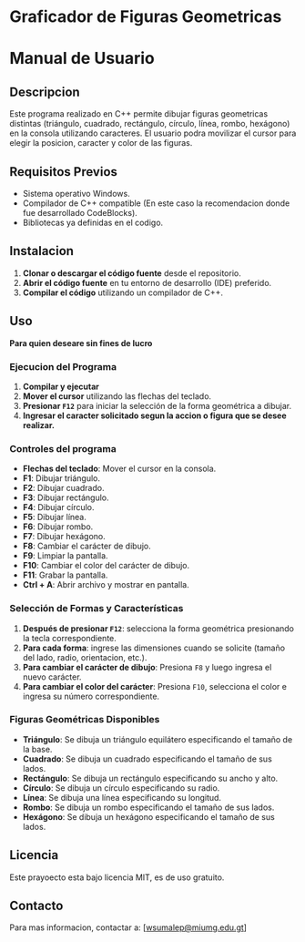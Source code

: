 # Graficador de Figuras Geometricas
# Manual de Usuario

## Descripcion

Este programa realizado en C++ permite dibujar figuras geometricas distintas (triángulo, cuadrado, rectángulo, círculo, línea, rombo, hexágono) en la consola utilizando caracteres.
El usuario podra movilizar el cursor para elegir la posicion, caracter y color de las figuras.

## Requisitos Previos

- Sistema operativo Windows.
- Compilador de C++ compatible (En este caso la recomendacion donde fue desarrollado CodeBlocks).
- Bibliotecas ya definidas en el codigo.

## Instalacion

1. **Clonar o descargar el código fuente** desde el repositorio.
2. **Abrir el código fuente** en tu entorno de desarrollo (IDE) preferido.
3. **Compilar el código** utilizando un compilador de C++.

## Uso

**Para quien deseare sin fines de lucro**

### Ejecucion del Programa

1. **Compilar y ejecutar**
2. **Mover el cursor** utilizando las flechas del teclado.
3. **Presionar `F12`** para iniciar la selección de la forma geométrica a dibujar.
4. **Ingresar el caracter solicitado segun la accion o figura que se desee realizar.**

### Controles del programa

- **Flechas del teclado**: Mover el cursor en la consola.
- **F1**: Dibujar triángulo.
- **F2**: Dibujar cuadrado.
- **F3**: Dibujar rectángulo.
- **F4**: Dibujar círculo.
- **F5**: Dibujar línea.
- **F6**: Dibujar rombo.
- **F7**: Dibujar hexágono.
- **F8**: Cambiar el carácter de dibujo.
- **F9**: Limpiar la pantalla.
- **F10**: Cambiar el color del carácter de dibujo.
- **F11**: Grabar la pantalla.
- **Ctrl + A**: Abrir archivo y mostrar en pantalla.

### Selección de Formas y Características

1. **Después de presionar `F12`**: selecciona la forma geométrica presionando la tecla correspondiente.
2. **Para cada forma**: ingrese las dimensiones cuando se solicite (tamaño del lado, radio, orientacion, etc.).
3. **Para cambiar el carácter de dibujo**: Presiona `F8` y luego ingresa el nuevo carácter.
4. **Para cambiar el color del carácter**: Presiona `F10`, selecciona el color e ingresa su número correspondiente.

### Figuras Geométricas Disponibles

- **Triángulo**: Se dibuja un triángulo equilátero especificando el tamaño de la base.
- **Cuadrado**: Se dibuja un cuadrado especificando el tamaño de sus lados.
- **Rectángulo**: Se dibuja un rectángulo especificando su ancho y alto.
- **Círculo**: Se dibuja un círculo especificando su radio.
- **Línea**: Se dibuja una línea especificando su longitud.
- **Rombo**: Se dibuja un rombo especificando el tamaño de sus lados.
- **Hexágono**: Se dibuja un hexágono especificando el tamaño de sus lados.

## Licencia

Este prayoecto esta bajo licencia MIT, es de uso gratuito.

## Contacto

Para mas informacion, contactar a: [wsumalep@miumg.edu.gt]


